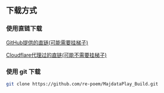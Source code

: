 ## 下载方式

### 使用直链下载

[GitHub提供的直链(可能需要挂梯子)](https://github.com/re-poem/MajdataPlay_Build/archive/refs/heads/master.zip)

[Cloudflare代理过的直链(可能不需要挂梯子)](https://ghproxy.vanillaaaa.org/https://github.com/re-poem/MajdataPlay_Build/archive/refs/heads/master.zip)

### 使用 git 下载

``` bash
git clone https://github.com/re-poem/MajdataPlay_Build.git
```
